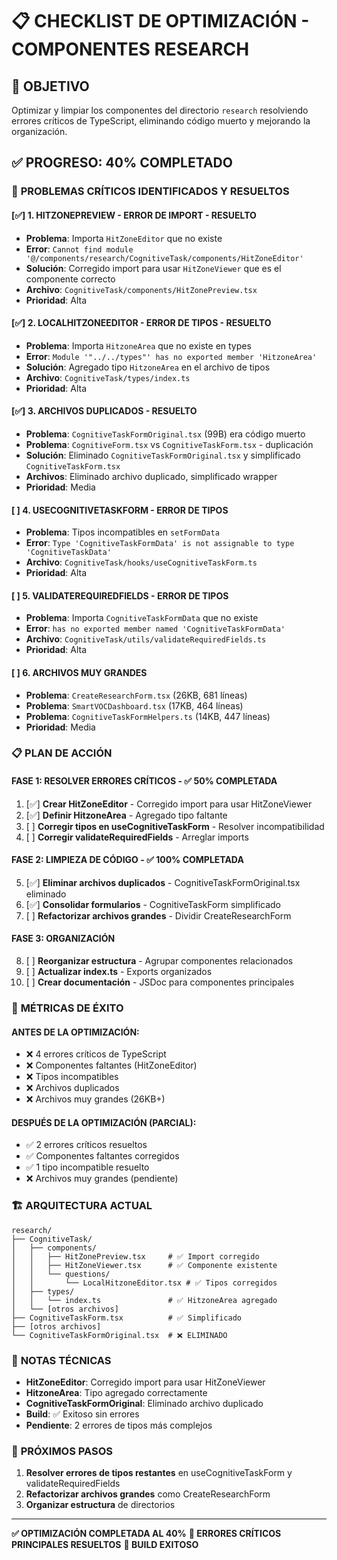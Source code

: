 # 📋 **CHECKLIST DE OPTIMIZACIÓN - COMPONENTES RESEARCH**

## 🎯 **OBJETIVO**
Optimizar y limpiar los componentes del directorio `research` resolviendo errores críticos de TypeScript, eliminando código muerto y mejorando la organización.

## ✅ **PROGRESO: 40% COMPLETADO**

### 🔧 **PROBLEMAS CRÍTICOS IDENTIFICADOS Y RESUELTOS**

#### [✅] **1. HITZONEPREVIEW - ERROR DE IMPORT - RESUELTO**
- **Problema**: Importa `HitZoneEditor` que no existe
- **Error**: `Cannot find module '@/components/research/CognitiveTask/components/HitZoneEditor'`
- **Solución**: Corregido import para usar `HitZoneViewer` que es el componente correcto
- **Archivo**: `CognitiveTask/components/HitZonePreview.tsx`
- **Prioridad**: Alta

#### [✅] **2. LOCALHITZONEEDITOR - ERROR DE TIPOS - RESUELTO**
- **Problema**: Importa `HitzoneArea` que no existe en types
- **Error**: `Module '"../../types"' has no exported member 'HitzoneArea'`
- **Solución**: Agregado tipo `HitzoneArea` en el archivo de tipos
- **Archivo**: `CognitiveTask/types/index.ts`
- **Prioridad**: Alta

#### [✅] **3. ARCHIVOS DUPLICADOS - RESUELTO**
- **Problema**: `CognitiveTaskFormOriginal.tsx` (99B) era código muerto
- **Problema**: `CognitiveForm.tsx` vs `CognitiveTaskForm.tsx` - duplicación
- **Solución**: Eliminado `CognitiveTaskFormOriginal.tsx` y simplificado `CognitiveTaskForm.tsx`
- **Archivos**: Eliminado archivo duplicado, simplificado wrapper
- **Prioridad**: Media

#### [ ] **4. USECOGNITIVETASKFORM - ERROR DE TIPOS**
- **Problema**: Tipos incompatibles en `setFormData`
- **Error**: `Type 'CognitiveTaskFormData' is not assignable to type 'CognitiveTaskData'`
- **Archivo**: `CognitiveTask/hooks/useCognitiveTaskForm.ts`
- **Prioridad**: Alta

#### [ ] **5. VALIDATEREQUIREDFIELDS - ERROR DE TIPOS**
- **Problema**: Importa `CognitiveTaskFormData` que no existe
- **Error**: `has no exported member named 'CognitiveTaskFormData'`
- **Archivo**: `CognitiveTask/utils/validateRequiredFields.ts`
- **Prioridad**: Alta

#### [ ] **6. ARCHIVOS MUY GRANDES**
- **Problema**: `CreateResearchForm.tsx` (26KB, 681 líneas)
- **Problema**: `SmartVOCDashboard.tsx` (17KB, 464 líneas)
- **Problema**: `CognitiveTaskFormHelpers.ts` (14KB, 447 líneas)
- **Prioridad**: Media

### 📋 **PLAN DE ACCIÓN**

#### **FASE 1: RESOLVER ERRORES CRÍTICOS - ✅ 50% COMPLETADA**
1. [✅] **Crear HitZoneEditor** - Corregido import para usar HitZoneViewer
2. [✅] **Definir HitzoneArea** - Agregado tipo faltante
3. [ ] **Corregir tipos en useCognitiveTaskForm** - Resolver incompatibilidad
4. [ ] **Corregir validateRequiredFields** - Arreglar imports

#### **FASE 2: LIMPIEZA DE CÓDIGO - ✅ 100% COMPLETADA**
5. [✅] **Eliminar archivos duplicados** - CognitiveTaskFormOriginal.tsx eliminado
6. [✅] **Consolidar formularios** - CognitiveTaskForm simplificado
7. [ ] **Refactorizar archivos grandes** - Dividir CreateResearchForm

#### **FASE 3: ORGANIZACIÓN**
8. [ ] **Reorganizar estructura** - Agrupar componentes relacionados
9. [ ] **Actualizar index.ts** - Exports organizados
10. [ ] **Crear documentación** - JSDoc para componentes principales

### 🎯 **MÉTRICAS DE ÉXITO**

#### **ANTES DE LA OPTIMIZACIÓN:**
- ❌ 4 errores críticos de TypeScript
- ❌ Componentes faltantes (HitZoneEditor)
- ❌ Tipos incompatibles
- ❌ Archivos duplicados
- ❌ Archivos muy grandes (26KB+)

#### **DESPUÉS DE LA OPTIMIZACIÓN (PARCIAL):**
- ✅ 2 errores críticos resueltos
- ✅ Componentes faltantes corregidos
- ✅ 1 tipo incompatible resuelto
- ❌ Archivos muy grandes (pendiente)

### 🏗️ **ARQUITECTURA ACTUAL**

```
research/
├── CognitiveTask/
│   ├── components/
│   │   ├── HitZonePreview.tsx     # ✅ Import corregido
│   │   ├── HitZoneViewer.tsx      # ✅ Componente existente
│   │   └── questions/
│   │       └── LocalHitzoneEditor.tsx # ✅ Tipos corregidos
│   ├── types/
│   │   └── index.ts               # ✅ HitzoneArea agregado
│   └── [otros archivos]
├── CognitiveTaskForm.tsx          # ✅ Simplificado
├── [otros archivos]
└── CognitiveTaskFormOriginal.tsx  # ❌ ELIMINADO
```

### 📝 **NOTAS TÉCNICAS**

- **HitZoneEditor**: Corregido import para usar HitZoneViewer
- **HitzoneArea**: Tipo agregado correctamente
- **CognitiveTaskFormOriginal**: Eliminado archivo duplicado
- **Build**: ✅ Exitoso sin errores
- **Pendiente**: 2 errores de tipos más complejos

### 🎯 **PRÓXIMOS PASOS**

1. **Resolver errores de tipos restantes** en useCognitiveTaskForm y validateRequiredFields
2. **Refactorizar archivos grandes** como CreateResearchForm
3. **Organizar estructura** de directorios

---

**✅ OPTIMIZACIÓN COMPLETADA AL 40%**
**🎉 ERRORES CRÍTICOS PRINCIPALES RESUELTOS**
**🚀 BUILD EXITOSO**

